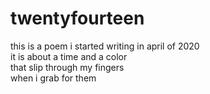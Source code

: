 # twentyfourteen
this is a poem i started writing in april of 2020 <br>
it is about a time and a color<br>
that slip through my fingers<br>
when i grab for them<br>
